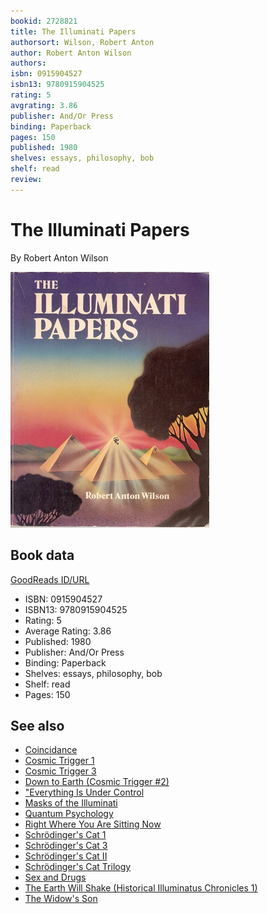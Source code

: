```yaml
---
bookid: 2728821
title: The Illuminati Papers
authorsort: Wilson, Robert Anton
author: Robert Anton Wilson
authors: 
isbn: 0915904527
isbn13: 9780915904525
rating: 5
avgrating: 3.86
publisher: And/Or Press
binding: Paperback
pages: 150
published: 1980
shelves: essays, philosophy, bob
shelf: read
review: 
---
```


# The Illuminati Papers

By Robert Anton Wilson

![](../../assets/bookcovers/1245176544l/2728821.jpg)

## Book data

[GoodReads ID/URL](https://www.goodreads.com/book/show/2728821)

- ISBN: 0915904527
- ISBN13: 9780915904525
- Rating: 5
- Average Rating: 3.86
- Published: 1980
- Publisher: And/Or Press
- Binding: Paperback
- Shelves: essays, philosophy, bob
- Shelf: read
- Pages: 150


## See also

- [Coincidance](Coincidance-_A_Head_Test.md)
- [Cosmic Trigger 1](Cosmic_Trigger_1-_Final_Secret_of_the_Illuminati.md)
- [Cosmic Trigger 3](Cosmic_Trigger_3-_My_Life_After_Death.md)
- [Down to Earth (Cosmic Trigger #2)](Down_to_Earth_Cosmic_Trigger_2.md)
- ["Everything Is Under Control](Everything_Is_Under_Control-_Conspiracies__Cults_and_Cover-ups.md)
- [Masks of the Illuminati](Masks_of_the_Illuminati.md)
- [Quantum Psychology](Quantum_Psychology-_How_Brain_Software_Programs_You_and_Your_World.md)
- [Right Where You Are Sitting Now](Right_Where_You_Are_Sitting_Now.md)
- [Schrödinger's Cat 1](Schrödingers_Cat_1-_The_Universe_Next_Door.md)
- [Schrödinger's Cat 3](Schrödingers_Cat_3-_The_Homing_Pigeons.md)
- [Schrödinger's Cat II](Schrödingers_Cat_II-_The_Trick_Top_Hat.md)
- [Schrödinger's Cat Trilogy](Schrödingers_Cat_Trilogy.md)
- [Sex and Drugs](Sex_and_Drugs-_A_Journey_Beyond_Limits.md)
- [The Earth Will Shake (Historical Illuminatus Chronicles 1)](The_Earth_Will_Shake_Historical_Illuminatus_Chronicles_1.md)
- [The Widow's Son](The_Widows_Son.md)
